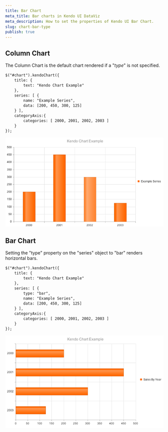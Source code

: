 ```yaml
---
title: Bar Chart
meta_title: Bar charts in Kendo UI DataViz
meta_description: How to set the properties of Kendo UI Bar Chart.
slug: chart-bar-type
publish: true
---
```


## Column Chart

The Column Chart is the default chart rendered if a "_type_" is not specified.

    $("#chart").kendoChart({
        title: {
            text: "Kendo Chart Example"
        },
        series: [ {
            name: "Example Series",
            data: [200, 450, 300, 125]
        } ],
        categoryAxis:{
            categories: [ 2000, 2001, 2002, 2003 ]
        }
    });


![Column Chart with categories](chart-column-categories.png)

## Bar Chart

Setting the "type" property on the "series" object to "bar" renders horizontal bars.

    $("#chart").kendoChart({
        title: {
            text: "Kendo Chart Example"
        },
        series: [ {
            type: "bar",
            name: "Example Series",
            data: [200, 450, 300, 125]
        } ],
        categoryAxis:{
            categories: [ 2000, 2001, 2002, 2003 ]
        }
    });
![Bar Chart](chart-bar.png)

